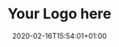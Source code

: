 ---
title: "Your Logo here"
date: 2020-02-16T15:54:01+01:00
image: "sponsors/your_logo_here/Your-Logo-here.png"
draft: true
---